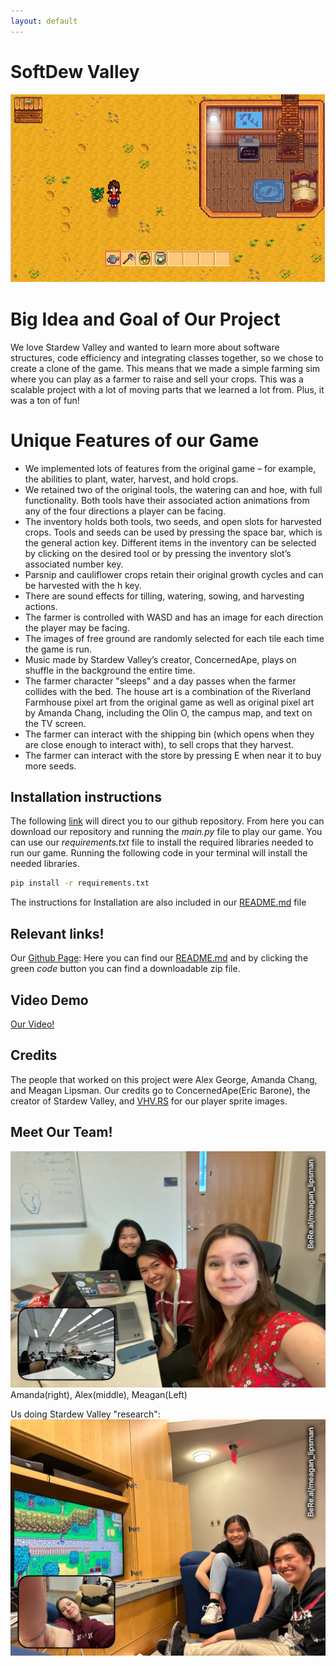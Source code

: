 ```yaml
---
layout: default
---
```

# SoftDew Valley

![Image of our game](Stardew_Clone_Game_Photo.PNG)

# Big Idea and Goal of Our Project 

We love Stardew Valley and wanted to learn more about software structures, code efficiency and integrating classes together, so we chose to create a clone of the game. This means that we made a simple farming sim where you can play as a farmer to raise and sell your crops. This was a scalable project with a lot of moving parts that we learned a lot from. Plus, it was a ton of fun!

# Unique Features of our Game 
- We implemented lots of features from the original game – for example, the abilities to plant, water, harvest, and hold crops. 
- We retained two of the original tools, the watering can and hoe, with full functionality. Both tools have their associated action animations from any of the four directions a player can be facing.
- The inventory holds both tools, two seeds, and open slots for harvested crops. Tools and seeds can be used by pressing the space bar, which is the general action key. Different items in the inventory can be selected by clicking on the desired tool or by pressing the inventory slot’s associated number key.
- Parsnip and cauliflower crops retain their original growth cycles and can be harvested with the h key.
- There are sound effects for tilling, watering, sowing, and harvesting actions.
- The farmer is controlled with WASD and has an image for each direction the player may be facing. 
- The images of free ground are randomly selected for each tile each time the game is run. 
- Music made by Stardew Valley’s creator, ConcernedApe, plays on shuffle in the background the entire time. 
- The farmer character "sleeps" and a day passes when the farmer collides with the bed. The house art is a combination of the Riverland Farmhouse pixel art from the original game as well as original pixel art by Amanda Chang, including the Olin O, the campus map, and text on the TV screen.
- The farmer can interact with the shipping bin (which opens when they are close enough to interact with), to sell crops that they harvest.
- The farmer can interact with the store by pressing E when near it to buy more seeds.

## Installation instructions
The following [link](https://github.com/olincollege/Softdew-Valley) will direct you to our github repository. From here you can download our repository and running the *main.py* file to play our game. You can use our *requirements.txt* file to install the required libraries needed to run our game. Running the following code in your terminal will install the needed libraries. 

```bash
pip install -r requirements.txt 
```

The instructions for Installation are also included in our [README.md](https://github.com/olincollege/Softdew-Valley/blob/main/README.md) file 

## Relevant links!
Our [Github Page](https://github.com/olincollege/Softdew-Valley): Here you can find our [README.md](https://github.com/olincollege/) and by clicking the green *code* button you can find a downloadable zip file.


## Video Demo 

[Our Video!](https://youtu.be/FxuAW6qw4oE)


## Credits 
The people that worked on this project were Alex George, Amanda Chang, and 
Meagan Lipsman. Our credits go to ConcernedApe(Eric Barone), the creator of Stardew Valley, and [VHV.RS](https://www.vhv.rs/viewpic/hoJTmbJ_stardew-valley-player-sprite-png-download-stardew-valley/) for our player sprite images.

## Meet Our Team!
![Team Photo](Team_Photo.JPG)
Amanda(right), Alex(middle), Meagan(Left)

Us doing Stardew Valley "research": 
![Research](Research.JPG)

